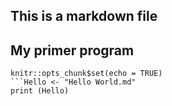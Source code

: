 
## This is a markdown file
##  My primer program
```{r setup, include=FALSE}
knitr::opts_chunk$set(echo = TRUE)
```Hello <- "Hello World.md"
print (Hello)

